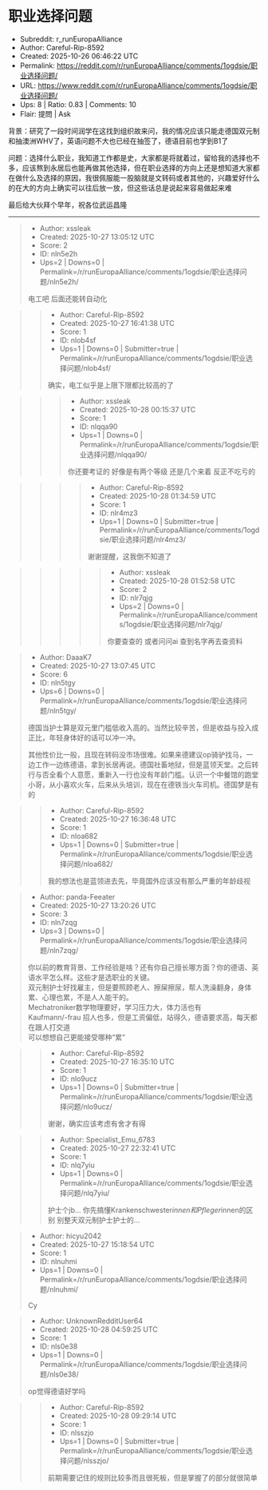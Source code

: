 # 职业选择问题

- Subreddit: r_runEuropaAlliance
- Author: Careful-Rip-8592
- Created: 2025-10-26 06:46:22 UTC
- Permalink: https://reddit.com/r/runEuropaAlliance/comments/1ogdsie/职业选择问题/
- URL: https://www.reddit.com/r/runEuropaAlliance/comments/1ogdsie/职业选择问题/
- Ups: 8 | Ratio: 0.83 | Comments: 10
- Flair: 提問 | Ask


背景：研究了一段时间润学在这找到组织故来问，我的情况应该只能走德国双元制和抽澳洲WHV了，英语问题不大也已经在抽签了，德语目前也学到B1了

问题：选择什么职业，我知道工作都是史，大家都是将就着过，留给我的选择也不多，应该熬到永居后也能再做其他选择，但在职业选择的方向上还是想知道大家都在做什么及选择的原因，我很佩服能一股脑就是文转码或者其他的，兴趣爱好什么的在大的方向上确实可以往后放一放，但这些话总是说起来容易做起来难

最后给大伙拜个早年，祝各位武运昌隆


---

> - Author: xssleak
> - Created: 2025-10-27 13:05:12 UTC
> - Score: 2
> - ID: nln5e2h
> - Ups=2 | Downs=0 | Permalink=/r/runEuropaAlliance/comments/1ogdsie/职业选择问题/nln5e2h/
>
> 电工吧 后面还能转自动化

>> - Author: Careful-Rip-8592
>> - Created: 2025-10-27 16:41:38 UTC
>> - Score: 1
>> - ID: nlob4sf
>> - Ups=1 | Downs=0 | Submitter=true | Permalink=/r/runEuropaAlliance/comments/1ogdsie/职业选择问题/nlob4sf/
>>
>> 确实，电工似乎是上限下限都比较高的了

>>> - Author: xssleak
>>> - Created: 2025-10-28 00:15:37 UTC
>>> - Score: 1
>>> - ID: nlqqa90
>>> - Ups=1 | Downs=0 | Permalink=/r/runEuropaAlliance/comments/1ogdsie/职业选择问题/nlqqa90/
>>>
>>> 你还要考证的 好像是有两个等级 还是几个来着 反正不吃亏的

>>>> - Author: Careful-Rip-8592
>>>> - Created: 2025-10-28 01:34:59 UTC
>>>> - Score: 1
>>>> - ID: nlr4mz3
>>>> - Ups=1 | Downs=0 | Submitter=true | Permalink=/r/runEuropaAlliance/comments/1ogdsie/职业选择问题/nlr4mz3/
>>>>
>>>> 谢谢提醒，这我倒不知道了

>>>>> - Author: xssleak
>>>>> - Created: 2025-10-28 01:52:58 UTC
>>>>> - Score: 2
>>>>> - ID: nlr7qjg
>>>>> - Ups=2 | Downs=0 | Permalink=/r/runEuropaAlliance/comments/1ogdsie/职业选择问题/nlr7qjg/
>>>>>
>>>>> 你要查查的 或者问问ai 查到名字再去查资料

> - Author: DaaaK7
> - Created: 2025-10-27 13:07:45 UTC
> - Score: 6
> - ID: nln5tgy
> - Ups=6 | Downs=0 | Permalink=/r/runEuropaAlliance/comments/1ogdsie/职业选择问题/nln5tgy/
>
> 德国当护士算是双元里门槛低收入高的。当然比较辛苦，但是收益与投入成正比，年轻身体好的话可以冲一冲。
> 
> 其他性价比一般，且现在转码没市场很难。如果来德建议op骑驴找马，一边工作一边练德语，拿到长居再说。德国社畜地狱，但是蓝领天堂。之后转行与否全看个人意愿，重新入一行也没有年龄门槛。认识一个中餐馆的跑堂小哥，从小喜欢火车，后来从头培训，现在在德铁当火车司机。德国梦是有的

>> - Author: Careful-Rip-8592
>> - Created: 2025-10-27 16:36:48 UTC
>> - Score: 1
>> - ID: nloa682
>> - Ups=1 | Downs=0 | Submitter=true | Permalink=/r/runEuropaAlliance/comments/1ogdsie/职业选择问题/nloa682/
>>
>> 我的想法也是蓝领进去先，毕竟国外应该没有那么严重的年龄歧视

> - Author: panda-Feeater
> - Created: 2025-10-27 13:20:26 UTC
> - Score: 3
> - ID: nln7zqg
> - Ups=3 | Downs=0 | Permalink=/r/runEuropaAlliance/comments/1ogdsie/职业选择问题/nln7zqg/
>
> 你以前的教育背景、工作经验是啥？还有你自己擅长哪方面？你的德语、英语水平怎么样。这些才是选职业的关键。  
> 双元制护士好找雇主，但是要照顾老人、擦屎擦尿，帮人洗澡翻身，身体累、心理也累，不是人人能干的。  
> Mechatroniker数学物理要好，学习压力大，体力活也有  
> Kaufmann/-frau 招人也多，但是工资偏低，站得久，德语要求高，每天都在跟人打交道  
> 可以想想自己更能接受哪种“累”

>> - Author: Careful-Rip-8592
>> - Created: 2025-10-27 16:35:10 UTC
>> - Score: 1
>> - ID: nlo9ucz
>> - Ups=1 | Downs=0 | Submitter=true | Permalink=/r/runEuropaAlliance/comments/1ogdsie/职业选择问题/nlo9ucz/
>>
>> 谢谢，确实应该考虑有舍才有得

>> - Author: Specialist_Emu_6783
>> - Created: 2025-10-27 22:32:41 UTC
>> - Score: 1
>> - ID: nlq7yiu
>> - Ups=1 | Downs=0 | Permalink=/r/runEuropaAlliance/comments/1ogdsie/职业选择问题/nlq7yiu/
>>
>> 护士个jb… 你先搞懂Krankenschwester*innen和Pfleger*innen的区别 别整天双元制护士护士的…

> - Author: hicyu2042
> - Created: 2025-10-27 15:18:54 UTC
> - Score: 1
> - ID: nlnuhmi
> - Ups=1 | Downs=0 | Permalink=/r/runEuropaAlliance/comments/1ogdsie/职业选择问题/nlnuhmi/
>
> Cy

> - Author: UnknownRedditUser64
> - Created: 2025-10-28 04:59:25 UTC
> - Score: 1
> - ID: nls0e38
> - Ups=1 | Downs=0 | Permalink=/r/runEuropaAlliance/comments/1ogdsie/职业选择问题/nls0e38/
>
> op觉得德语好学吗

>> - Author: Careful-Rip-8592
>> - Created: 2025-10-28 09:29:14 UTC
>> - Score: 1
>> - ID: nlsszjo
>> - Ups=1 | Downs=0 | Submitter=true | Permalink=/r/runEuropaAlliance/comments/1ogdsie/职业选择问题/nlsszjo/
>>
>> 前期需要记住的规则比较多而且很死板，但是掌握了的部分就很简单
